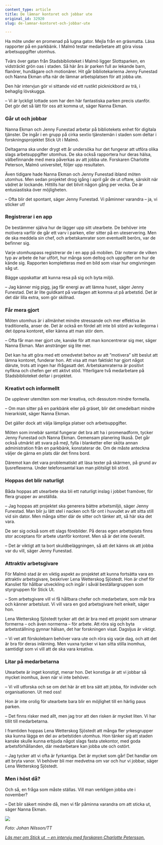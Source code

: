 ```yaml
---
content_type: article
title: De lämnar kontoret och jobbar ute
original_id: 32920
slug: de-lamnar-kontoret-och-jobbar-ute

---
```


Ha möte under en promenad på lugna gator. Mejla från en gräsmatta. Läsa rapporter på en parkbänk. I Malmö testar medarbetare att göra vissa arbetsuppgifter utomhus.

Tvärs över gatan från Stadsbiblioteket i Malmö ligger Slottsparken, en vidsträckt grön oas i staden. Så här års är parken full av lekande barn, flanörer, hundägare och motionärer. Hit går bibliotekarierna Jenny Funestad och Nanna Ekman ofta när de lämnar arbetsplatsen för att jobba ute.

Den här intervjun gör vi sittande vid ett rustikt picknickbord av trä, i behaglig lövskugga.

– Vi är lyckligt lottade som har den här fantastiska parken precis utanför. Det gör det så lätt för oss att komma ut, säger Nanna Ekman.

### Går ut och jobbar

Nanna Ekman och Jenny Funestad arbetar på bibliotekets enhet för digitala tjänster. De ingår i en grupp på cirka sextio tjänstemän i staden som deltar i forskningsprojektet Stick Ut i Malmö.

Deltagarna ska under drygt ett år undersöka hur det fungerar att utföra olika slags arbetsuppgifter utomhus. De ska också rapportera hur deras hälsa, välbefinnande med mera påverkas av att jobba ute. Forskaren Charlotte Peterson, Malmö universitet, följer upp resultaten.

Även tidigare hade Nanna Ekman och Jenny Funestad ibland möten utomhus. Men sedan projektet drog igång i april går de ut oftare, särskilt när vädret är lockande. Hittills har det blivit någon gång per vecka. De är entusiastiska över möjligheten.

– Ofta blir det spontant, säger Jenny Funestad. Vi påminner varandra – ja, vi sticker ut!

### Registrerar i en app

De bestämmer själva hur de lägger upp sitt utearbete. De behöver inte motivera varför de går ett varv i parken, eller sitter på en uteservering. Men de ska meddela sin chef, och arbetskamrater som eventuellt berörs, var de befinner sig.

Varje utomhuspass registrerar de i en app på mobilen. Där noterar de vilken typ av arbete de har utfört, hur många som deltog och uppgifter om hur de kände sig. Rapporten kompletteras med en bild som visar hur omgivningen såg ut.

Bägge uppskattar att kunna resa på sig och byta miljö.

– Jag känner mig pigg, jag får energi av att lämna huset, säger Jenny Funestad. Det är lite guldkant på vardagen att komma ut på arbetstid. Det är det där lilla extra, som gör skillnad.

### Får mera gjort

Möten utomhus är i allmänhet mindre stressande och mer effektiva än traditionella, anser de. Det är också en fördel att inte bli störd av kollegorna i det öppna kontoret, eller känna att man stör dem.

– Ofta får man mer gjort ute, kanske för att man koncentrerar sig mer, säger Nanna Ekman. Man anstränger sig lite mer.

Det kan ha att göra med ett omedvetet behov av att ”motivera” sitt beslut att lämna kontoret, funderar hon. Att visa att man faktiskt har gjort något därute, trots att ingen har ifrågasatt det. Arbetskamraterna är positivt nyfikna och chefen ger ett aktivt stöd. Ytterligare två medarbetare på Stadsbiblioteket deltar i projektet.

### Kreativt och informellt

De upplever utemöten som mer kreativa, och dessutom mindre formella.

– Om man sitter på en parkbänk eller på gräset, blir det omedelbart mindre hierarkiskt, säger Nanna Ekman.

Det gäller dock att välja lämpliga platser och arbetsuppgifter.

Möten som innebär samtal fungerar det bra att ha i promenadform, tycker Jenny Funestad och Nanna Ekman. Gemensam planering likaså. Det går också utmärkt att svara på mejl, fylla i blanketter eller sköta annan administration från en parkbänk, konstaterar de. Om de måste anteckna väljer de gärna en plats där det finns bord.

Däremot kan det vara problematiskt att läsa texter på skärmen, på grund av ljusreflexerna. Under telefonsamtal kan man plötsligt bli störd.

### Hoppas det blir naturligt

Båda hoppas att utearbete ska bli ett naturligt inslag i jobbet framöver, för flera grupper av anställda.

– Jag hoppas att projektet ska generera bättre arbetsmiljö, säger Jenny Funestad. Man blir ju lätt stel i nacken och får ont i huvudet av att sitta still vid sin dator. Men många sitter där de sitter och tänker att, så här ska det vara.

De ser sig också som ett slags förebilder. På deras egen arbetsplats finns stor acceptans för arbete utanför kontoret. Men så är det inte överallt.

– Det är viktigt att ta bort skuldbeläggningen, så att det känns ok att jobba var du vill, säger Jenny Funestad.

### Attraktiv arbetsgivare

För Malmö stad är en viktig aspekt av projektet att kunna fortsätta vara en attraktiv arbetsgivare, beskriver Lena Wetterskog Sjöstedt. Hon är chef för Kansliet för hållbar utveckling och ingår i såväl beställargruppen som styrgruppen för Stick Ut.

– Som arbetsgivare vill vi få hållbara chefer och medarbetare, som mår bra och känner arbetslust. Vi vill vara en god arbetsgivare helt enkelt, säger hon.

Lena Wetterskog Sjöstedt tycker att det är bra med ett projekt som utmanar formerna – och även normerna – för arbete. Att röra sig och byta arbetsställning gynnar hälsan, det har forskningen visat. Dagsljus är viktigt.

– Vi vet att förskolebarn behöver vara ute och röra sig varje dag, och att det är bra för deras inlärning. Men vuxna tycker vi kan sitta stilla inomhus, samtidigt som vi vill att de ska vara kreativa.

### Litar på medarbetarna

Utearbete är inget konstigt, menar hon. Det konstiga är att vi jobbar så mycket inomhus, även när vi inte behöver.

– Vi vill utforska och se om det här är ett bra sätt att jobba, för individer och organisationen. Ut med oss!

Hon är inte orolig för utearbete bara blir en möjlighet till en härlig paus parken.

– Det finns risker med allt, men jag tror att den risken är mycket liten. Vi har tillit till medarbetarna.

I framtiden hoppas Lena Wetterskog Sjöstedt att många fler yrkesgrupper ska kunna lägga en del av arbetstiden utomhus. Hon tänker sig att staden kanske skulle kunna erbjuda något slags fasta utekontor, med goda arbetsförhållanden, där medarbetare kan jobba ute och ostört.

– Jag tycker att vi ofta är fyrkantiga. Det är mycket som går! Det handlar om att bryta vanor. Vi behöver bli mer medvetna om var och hur vi jobbar, säger Lena Wetterskog Sjöstedt.

### Men i höst då?

Och så, en fråga som måste ställas. Vill man verkligen jobba ute i november?

– Det blir säkert mindre då, men vi får påminna varandra om att sticka ut, säger Nanna Ekman.

[![](https://www.suntarbetsliv.se/wp-content/uploads/2018/06/750x472-nanna-ekman-jenny-funestad-foto-johan-nilsson.jpg)](https://www.suntarbetsliv.se/wp-content/uploads/2018/06/750x472-nanna-ekman-jenny-funestad-foto-johan-nilsson.jpg)

_Foto: Johan Nilsson/TT_

[_Läs mer om Stick ut  – en intervju med forskaren Charlotte Petersson._](https://www.suntarbetsliv.se/forskning/fysisk-arbetsmiljo/malmo-testar-kontorsarbete-utomhus/)

